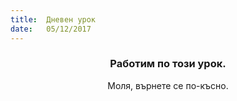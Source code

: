 ```yaml
---
title:  Дневен урок
date:   05/12/2017
---
```


### <center>Работим по този урок.</center>
<center>Моля, върнете се по-късно.</center>